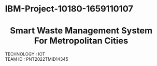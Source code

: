 # IBM-Project-10180-1659110107

<div align="center">
  
 # **Smart Waste Management System For Metropolitan Cities**      
   </div> 

TECHNOLOGY : IOT        
TEAM ID : PNT2022TMID14345    
